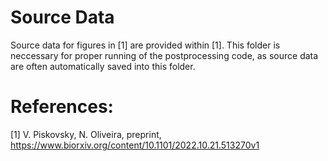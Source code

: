 # Source Data
Source data for figures in [1] are provided within [1]. This folder is neccessary for proper running of the postprocessing code,
as source data are often automatically saved into this folder.

# References:
[1] V. Piskovsky, N. Oliveira, preprint, https://www.biorxiv.org/content/10.1101/2022.10.21.513270v1

